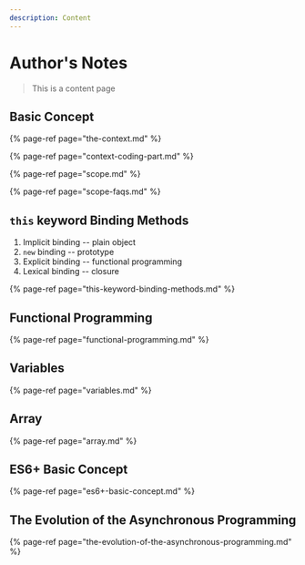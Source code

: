 ```yaml
---
description: Content
---
```


# Author's Notes

> This is a content page

## Basic Concept

{% page-ref page="the-context.md" %}

{% page-ref page="context-coding-part.md" %}

{% page-ref page="scope.md" %}

{% page-ref page="scope-faqs.md" %}

## `this` keyword Binding Methods

1. Implicit binding -- plain object
2. `new` binding -- prototype
3. Explicit binding -- functional programming
4. Lexical  binding -- closure

{% page-ref page="this-keyword-binding-methods.md" %}

## Functional Programming

{% page-ref page="functional-programming.md" %}

## Variables

{% page-ref page="variables.md" %}

## Array

{% page-ref page="array.md" %}

## ES6+ Basic Concept

{% page-ref page="es6+-basic-concept.md" %}

## The Evolution of the Asynchronous Programming

{% page-ref page="the-evolution-of-the-asynchronous-programming.md" %}

